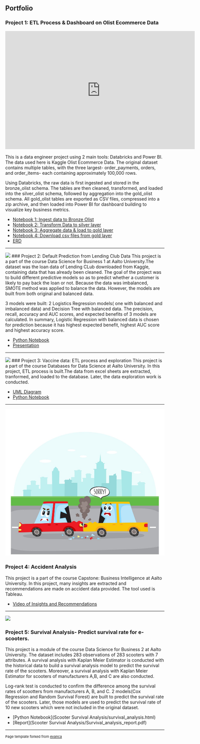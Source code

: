 ## Portfolio

### Project 1: ETL Process & Dashboard on Olist Ecommerce Data 
<iframe title="dashboard_gold_olist" 
        width="600" 
        height="373.5" 
        src="https://app.powerbi.com/view?r=eyJrIjoiMjlkMDE2NDEtYzExOC00OWViLTg3NWMtZjlhZDM2N2JmMGRmIiwidCI6IjlkOTc1MzBlLThmMjctNDEzNy1hMmE5LTVjYjRkY2YyNmYyZSIsImMiOjh9" 
        frameborder="0" 
        allowFullScreen="true"></iframe>


This is a data engineer project using 2 main tools: Databricks and Power BI. The data used here is Kaggle Olist Ecommerce Data. The original dataset contains multiple tables, with the three largest- order_payments, orders, and order_items- each containing approximately 100,000 rows.

Using Databricks, the raw data is first ingested and stored in the bronze_olist schema. The tables are then cleaned, transformed, and loaded into the silver_olist schema, followed by aggregation into the gold_olist schema. All gold_olist tables are exported as CSV files, compressed into a zip archive, and then loaded into Power BI for dashboard building to visualize key business metrics.

- [Notebook 1: Ingest data to Bronze Olist](/Databricks_transformation-csv/1_Ingest_data_to_Bronze_Olist.html)<br>
- [Notebook 2: Transform Data to silver layer](/Databricks_transformation-csv/2_Transform_Data_to_silver_layer.html)<br>
- [Notebook 3: Aggregate data & load to gold layer](/Databricks_transformation-csv/3_Aggregate_data_&_load_to_gold_layer.html)<br>
- [Notebook 4: Download csv files from gold layer](/Databricks_transformation-csv/4_Download_csv_files_from_gold_layer.html)<br>
- [ERD](/Databricks_transformation-csv/ERD.png)<br>

---
<img src="DefaultPrediction/default_prediction_pic.png"/>
### Project 2: Default Prediction from Lending Club Data
This project is a part of the course Data Science for Business 1 at Aalto University.The dataset was the loan data of Lending CLub downloaded from Kaggle, containing data that has already been cleaned. The goal of the project was to build different predictive models so as to predict whether a customer is likely to pay back the loan or not. Because the data was imbalanced, SMOTE method was applied to balance the data. However, the models are built from both original and balanced data.

3 models were built: 2 Logistics Regression models( one with balanced and imbalanced data) and Decision Tree with balanced data. The precision, recall, accuracy and AUC scores, and expected benefits of 3 models are calculated. In summary, Logistic Regression with balanced data is chosen for prediction because it has highest expected benefit, highest AUC score and highest accuracy score. 


- [Python Notebook](/DefaultPrediction/Defaul_prediction.html)<br>
- [Presentation](/DefaultPrediction/Default_prediction.pdf)<br>

---

<img src="Vaccine_git/vaccine_image.jpg"/>
### Project 3: Vaccine data: ETL process and exploration
This project is a part of the course Databases for Data Science at Aalto University. In this project, ETL process is built.The data from excel sheets are extracted, tranformed, and loaded to the database. Later, the data exploration work is conducted. 



- [UML Diagram](/DefaultPrediction/Default_prediction.pdf) <br>
- [Python Notebook](/Vaccine_git/vaccine_python.html)<br>

---
<img src="/images/accident animation.jpg"/>

### Project 4: Accident Analysis
This project is a part of the course Capstone: Business Intelligence at Aalto University. In this project, many insights are extracted and recommendations are made on accident data provided. The tool used is Tableau.

- [Video of Insights and Recommendations](https://aalto.cloud.panopto.eu/Panopto/Pages/Viewer.aspx?id=40eb5f77-5995-425a-bf87-afe70139ca00)<br>


---

<img src="Scooter Survival Analysis/scooter_image.jpg?raw=true"/>

### Project 5: Survival Analysis- Predict survival rate for e-scooters. 
This project is a module of the course Data Science for Business 2 at Aalto University. The dataset includes 283 observations of 283 scooters with 7 attributes.
A survival analysis with Kaplan Meier Estimator is conducted with the historical data to build a survival analysis model to predict the survival rate of the scooters. Moreover, a survival analysis with Kaplan Meier Estimator for scooters of manufacturers A,B, and C are also conducted.

Log-rank test is conducted to confirm the difference among the survival rates of scootters from manufacturers A, B, and C. 2 models(Cox Regression and Random Survival Forest) are built  to predict the survival rate of the scooters. Later, those models are used to predict the survival rate of 10 new scooters which were not included in the original dataset.
- [Python Notebook](Scooter Survival Analysis/survival_analysis.html)<br>
- [Report](Scooter Survival Analysis/Survival_analysis_report.pdf)<br>


---
<p style="font-size:11px">Page template forked from <a href="https://github.com/evanca/quick-portfolio">evanca</a></p>
<!-- Remove above link if you don't want to attibute -->
